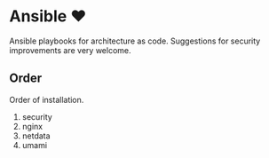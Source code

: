 # Ansible ❤️

Ansible playbooks for architecture as code.
Suggestions for security improvements are very welcome.

## Order

Order of installation.

1. security
2. nginx
3. netdata
4. umami